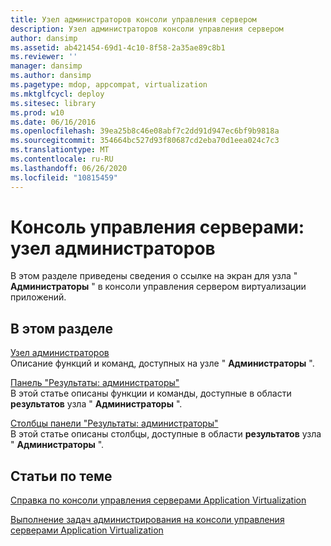 ```yaml
---
title: Узел администраторов консоли управления сервером
description: Узел администраторов консоли управления сервером
author: dansimp
ms.assetid: ab421454-69d1-4c10-8f58-2a35ae89c8b1
ms.reviewer: ''
manager: dansimp
ms.author: dansimp
ms.pagetype: mdop, appcompat, virtualization
ms.mktglfcycl: deploy
ms.sitesec: library
ms.prod: w10
ms.date: 06/16/2016
ms.openlocfilehash: 39ea25b8c46e08abf7c2dd91d947ec6bf9b9818a
ms.sourcegitcommit: 354664bc527d93f80687cd2eba70d1eea024c7c3
ms.translationtype: MT
ms.contentlocale: ru-RU
ms.lasthandoff: 06/26/2020
ms.locfileid: "10815459"
---
```

# Консоль управления серверами: узел администраторов


В этом разделе приведены сведения о ссылке на экран для узла " **Администраторы** " в консоли управления сервером виртуализации приложений.

## В этом разделе


<a href="" id="administrators-node"></a>[Узел администраторов](administrators-node.md)  
Описание функций и команд, доступных на узле " **Администраторы** ".

<a href="" id="administrators-results-pane"></a>[Панель "Результаты: администраторы"](administrators-results-pane.md)  
В этой статье описаны функции и команды, доступные в области **результатов** узла " **Администраторы** ".

<a href="" id="administrators-results-pane-columns"></a>[Столбцы панели "Результаты: администраторы"](administrators-results-pane-columns.md)  
В этой статье описаны столбцы, доступные в области **результатов** узла " **Администраторы** ".

## Статьи по теме


[Справка по консоли управления серверами Application Virtualization](application-virtualization-server-management-console-reference.md)

[Выполнение задач администрирования на консоли управления серверами Application Virtualization](how-to-perform-administrative-tasks-in-the-application-virtualization-server-management-console.md)

 

 





